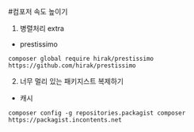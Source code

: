 #컴포저 속도 높이기

1. 병렬처리 extra
 - prestissimo
```
composer global require hirak/prestissimo
https://github.com/hirak/prestissimo
```

2. 너무 멀리 있는 패키지스트 복제하기
- 캐시
```
composer config -g repositories.packagist composer https://packagist.incontents.net
```

